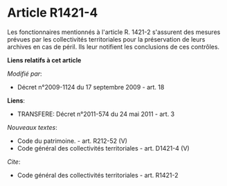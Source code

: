 # Article R1421-4

Les fonctionnaires mentionnés à l'article R. 1421-2 s'assurent des mesures prévues par les collectivités territoriales pour
la préservation de leurs archives en cas de péril. Ils leur notifient les conclusions de ces contrôles.

**Liens relatifs à cet article**

_Modifié par_:

  - Décret n°2009-1124 du 17 septembre 2009 - art. 18

**Liens**:

  - TRANSFERE: Décret n°2011-574 du 24 mai 2011 - art. 3

_Nouveaux textes_:

  - Code du patrimoine. - art. R212-52 (V)
  - Code général des collectivités territoriales - art. D1421-4 (V)

_Cite_:

  - Code général des collectivités territoriales - art. R1421-2
